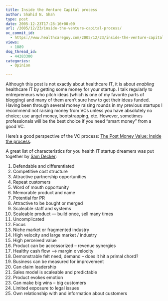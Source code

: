 ```yaml
---
title: Inside the Venture Capital process
author: Shahid N. Shah
type: post
date: 2005-12-23T17:28:16+00:00
url: /2005/12/23/inside-the-venture-capital-process/
oc_commit_id:
  - https://www.healthcareguy.com/2005/12/23/inside-the-venture-capital-process/1478768971
views:
  - 1889
dsq_thread_id:
  - 44283300
categories:
  - Opinion

---
```

Although this post is not exactly about healthcare IT, it is about _enabling_ healthcare IT by getting some money for your startup. I talk regularly to entrepreneurs who pitch ideas (which is one of my favorite parts of blogging) and many of them aren&#8217;t sure how to get their ideas funded. Having been through several money raising rounds in my previous startups I recommend not raising money from VCs unless you have absolutely no choice; use angel money, bootstrapping, etc. However, sometimes professionals will be the best choice if you need &#8220;smart money&#8221; from a good VC.

Here&#8217;s a good perspective of the VC process: [The Post Money Value: Inside the process][1].

A great list of characteristics for you health IT startup dreamers was put together by [Sam Decker][2]:

  1. Defendable and differentiated
  2. Competitive cost structure
  3. Attractive partnership opportunities
  4. Repeat customers
  5. Word of mouth opportunity
  6. Memorable product and name
  7. Potential for PR
  8. Attractive to be bought or merged
  9. Scaleable staff and systems
 10. Scaleable product &#8212; build once, sell many times
 11. Uncomplicated
 12. Focus
 13. Niche market or fragmented industry
 14. High velocity and large market / industry
 15. High perceived value
 16. Product can be accessorized – revenue synergies
 17. Healthy cash flow –> margin x velocity
 18. Demonstrable felt need, demand – does it hit a primal chord?
 19. Business can be measured for improvement
 20. Can claim leadership
 21. Sales model is scaleable and predictable
 22. Product evokes emotion
 23. Can make big wins – big customers
 24. Limited exposure to legal issues
 25. Own relationship with and information about customers

 [1]: http://ricksegal.typepad.com/pmv/2005/12/inside_the_proc.html
 [2]: http://decker.typepad.com/welcome/2005/12/25_characterist.html